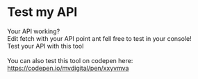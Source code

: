 # Test my API

Your API working?<br>
Edit fetch with your API point ant fell free to test in your console!<br>
Test your API with this tool<br>
<br>
You can also test this tool on codepen here: https://codepen.io/mvdigital/pen/xxyvmva
